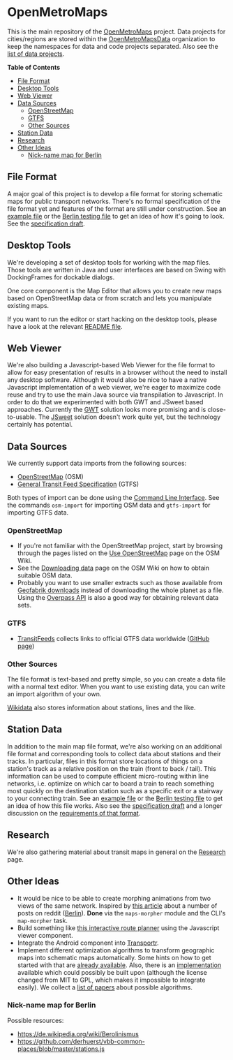 # OpenMetroMaps

This is the main repository of the
[OpenMetroMaps](https://www.openmetromaps.org) project.
Data projects for cities/regions are stored within the
[OpenMetroMapsData](https://github.com/OpenMetroMapsData) organization to keep
the namespaces for data and code projects separated. Also see the
[list of data projects](data-projects.md).

**Table of Contents**
* [File Format](#file-format)
* [Desktop Tools](#desktop-tools)
* [Web Viewer](#web-viewer)
* [Data Sources](#data-sources)
    * [OpenStreetMap](#openstreetmap)
    * [GTFS](#gtfs)
    * [Other Sources](#other-sources)
* [Station Data](#station-data)
* [Research](#research)
* [Other Ideas](#other-ideas)
    * [Nick-name map for Berlin](#nick-name-map-for-berlin)

## File Format

A major goal of this project is to develop a file format for storing schematic
maps for public transport networks.
There's no formal specification of the file format yet and features of the
format are still under construction.
See an [example file](example-data/example.xml)
or the [Berlin testing file](java/test-data/src/main/resources/berlin.xml)
to get an idea of how it's going to look.
See the [specification draft](spec-map-format.md).

## Desktop Tools

We're developing a set of desktop tools for working with the map files.
Those tools are written in Java and user interfaces are based on Swing with
DockingFrames for dockable dialogs.

One core component is the Map Editor that allows you to create new maps based on
OpenStreetMap data or from scratch and lets you manipulate existing maps.

If you want to run the editor or start hacking on the desktop tools, please have
a look at the relevant
[README file](java/README.md).

## Web Viewer

We're also building a Javascript-based Web Viewer for the file format to
allow for easy presentation of results in a browser without the need to install
any desktop software. Although it would also be nice to have a native Javascript
implementation of a web viewer, we're eager to maximize code reuse and try to
use the main Java source via transpilation to Javascript. In order to do that
we experimented with both GWT and JSweet based approaches. Currently the
[GWT](java/maps-gwt) solution looks more promising and is close-to-usable.
The [JSweet](jsweet) solution doesn't work quite yet, but the technology
certainly has potential.

## Data Sources

We currently support data imports from the following sources:
* [OpenStreetMap](https://www.openstreetmap.org/about) (OSM)
* [General Transit Feed Specification](http://gtfs.org) (GTFS)

Both types of import can be done using the [Command Line
Interface](java/README.md#command-line-interface-cli).
See the commands `osm-import` for importing OSM data and `gtfs-import` for
importing GTFS data.

### OpenStreetMap

* If you're not familiar with the OpenStreetMap project, start by browsing
  through the pages listed on the [Use
  OpenStreetMap](https://wiki.openstreetmap.org/wiki/Use_OpenStreetMap)
  page on the OSM Wiki.
* See the [Downloading
  data](https://wiki.openstreetmap.org/wiki/Downloading_data) page
  on the OSM Wiki on how to obtain suitable OSM data.
* Probably you want to use smaller extracts such as those available from
  [Geofabrik downloads](http://download.geofabrik.de) instead of downloading
  the whole planet as a file. Using the [Overpass
  API](https://wiki.openstreetmap.org/wiki/Overpass_API) is also a good
  way for obtaining relevant data sets.

### GTFS

* [TransitFeeds](https://transitfeeds.com) collects links to
  official GTFS data worldwide ([GitHub page](https://github.com/TransitFeeds))

### Other Sources

The file format is text-based and pretty simple, so you can create a data
file with a normal text editor.
When you want to use existing data, you can write an import algorithm of
your own.

[Wikidata](https://www.wikidata.org) also stores information about
stations, lines and the like.

## Station Data

In addition to the main map file format, we're also working on an additional
file format and corresponding tools to collect data about stations and their
tracks. In particular, files in this format store locations of things on a station's
track as a relative position on the train (front to back / tail).
This information can be used to compute efficient micro-routing within line
networks, i.e. optimize on which car to board a train to reach something most
quickly on the destination station such as a specific exit or a stairway to your
connecting train.
See an [example file](example-data/example-stations.xml)
or the [Berlin testing file](java/test-data/src/main/resources/berlin-stations.xml)
to get an idea of how this file works.
Also see the [specification draft](spec-station-format.md) and a longer
discussion on the [requirements of that format](station-data.md).

## Research

We're also gathering material about transit maps in general on the
[Research](research/research.md)
page.

## Other Ideas

* It would be nice to be able to create morphing animations from two views
  of the same network. Inspired by
  [this article](http://mymodernmet.com/animated-subway-maps) about
  a number of posts on reddit
  ([Berlin](https://www.reddit.com/r/dataisbeautiful/comments/6baefh/berlin_subway_map_compared_to_its_real_geography/)).
  **Done** via the `maps-morpher` module and the CLI's `map-morpher` task.
* Build something like [this interactive route planner](http://jannisr.de/vbb-map-routing) using
  the Javascript viewer component.
* Integrate the Android component into
  [Transportr](https://github.com/grote/Transportr).
* Implement different optimization algorithms to transform geographic
  maps into schematic maps automatically. Some hints on how to get started
  with that are [already available](java#writing-an-optimization-algorithm).
  Also, there is an
  [implementation](https://github.com/dirkschumacher/TransitmapSolver.jl)
  available which could possibly be built upon (although the license changed
  from MIT to GPL, which makes it impossible to integrate easily).
  We collect a [list of papers](research/optimization-algorithms.md)
  about possible algorithms.

### Nick-name map for Berlin

Possible resources:
* <https://de.wikipedia.org/wiki/Berolinismus>
* <https://github.com/derhuerst/vbb-common-places/blob/master/stations.js>
